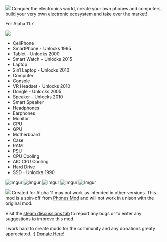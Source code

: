 [![](https://imgur.com/hPHSjVK.gif)](https://steamcommunity.com/sharedfiles/filedetails/?id=2205939739)
Conquer the electronics world, create your own phones and computers, build your very own electronic ecosystem and take over the market!

For Alpha 11.7


[![](https://imgur.com/poUJGm8.gif)](https://steamcommunity.com/sharedfiles/filedetails/?id=2205939739)
- CellPhone
- SmartPhone - Unlocks 1995
- Tablet - Unlocks 2000
- Smart Watch - Unlocks 2015
- Laptop
- 2in1 Laptop - Unlocks 2010
- Computer
- Console
- VR Headset - Unlocks 2010
- Dongle - Unlocks 2005
- Speaker - Unlocks 2010
- Smart Speaker
- Headphones
- Earphones
- Monitor
- CPU
- GPU
- Motherboard
- Case
- RAM
- PSU
- CPU Cooling
- AIO CPU Cooling
- Hard Drive
- SSD - Unlocks 1990

![Imgur](https://imgur.com/PvO7By1.png)
![Imgur](https://imgur.com/XpaMb1R.png)
![Imgur](https://imgur.com/5gx3X4d.png)
![Imgur](https://imgur.com/c2IJF59.png)
![Imgur](https://imgur.com/gydr5TY.png)

[![](https://imgur.com/i46ESRb.gif)](https://steamcommunity.com/sharedfiles/filedetails/?id=2205939739)
Created for Alpha 11 may not work as intended in other versions.
This mod is a spin-off from [Phones Mod](https://steamcommunity.com/sharedfiles/filedetails/?id=2120855793) and will not work in unison with the original mod.

Visit the [steam discussions tab](https://steamcommunity.com/sharedfiles/filedetails/discussions/2205939739) to report any bugs or to enter any suggestions to improve this mod.

I work hard to create mods for the community and any donations greaty appreciated. :)
[Donate Here!](https://www.paypal.com/paypalme/Cozop)

